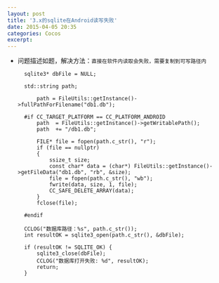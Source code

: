 ```yaml
---
layout: post
title: '3.x的sqlite在Android读写失败'
date: 2015-04-05 20:35
categories: Cocos
excerpt:
---
```


* 问题描述如题，解决方法：`直接在软件内读取会失败，需要复制到可写路径内`


        sqlite3* dbFile = NULL;

        std::string path;

            path = FileUtils::getInstance()->fullPathForFilename("db1.db");
    
        #if CC_TARGET_PLATFORM == CC_PLATFORM_ANDROID
            path  = FileUtils::getInstance()->getWritablePath();
            path  += "/db1.db";
    
            FILE* file = fopen(path.c_str(), "r");
            if (file == nullptr)
            {
                ssize_t size;
                const char* data = (char*) FileUtils::getInstance()->getFileData("db1.db", "rb", &size);
                file = fopen(path.c_str(), "wb");
                fwrite(data, size, 1, file);
                CC_SAFE_DELETE_ARRAY(data);
            }
            fclose(file);
    
        #endif

        CCLOG("数据库路径：%s", path.c_str());
        int resultOK = sqlite3_open(path.c_str(), &dbFile);

        if (resultOK != SQLITE_OK) {
            sqlite3_close(dbFile);
            CCLOG("数据库打开失败: %d", resultOK);
            return;
        }
